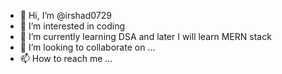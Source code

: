 - 👋 Hi, I’m @irshad0729
- 👀 I’m interested in coding 
- 🌱 I’m currently learning DSA and later I will learn MERN stack 
- 💞️ I’m looking to collaborate on ...
- 📫 How to reach me ...

<!---
irshad0729/irshad0729 is a ✨ special ✨ repository because its `README.md` (this file) appears on your GitHub profile.
You can click the Preview link to take a look at your changes.
--->
